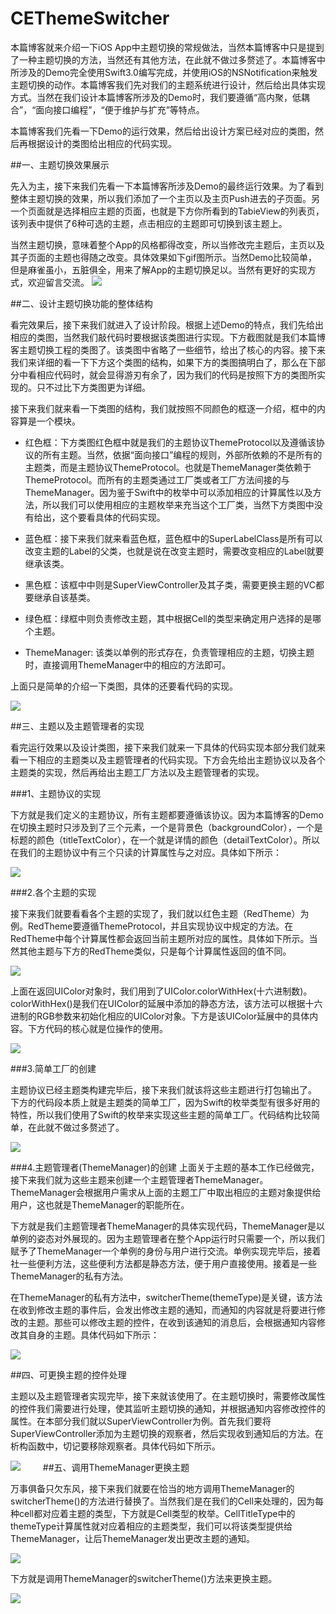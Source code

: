 # CEThemeSwitcher
本篇博客就来介绍一下iOS App中主题切换的常规做法，当然本篇博客中只是提到了一种主题切换的方法，当然还有其他方法，在此就不做过多赘述了。本篇博客中所涉及的Demo完全使用Swift3.0编写完成，并使用iOS的NSNotification来触发主题切换的动作。本篇博客我们先对我们的主题系统进行设计，然后给出具体实现方式。当然在我们设计本篇博客所涉及的Demo时，我们要遵循“高内聚，低耦合”，“面向接口编程”，“便于维护与扩充”等特点。

本篇博客我们先看一下Demo的运行效果，然后给出设计方案已经对应的类图，然后再根据设计的类图给出相应的代码实现。

##一、主题切换效果展示

先入为主，接下来我们先看一下本篇博客所涉及Demo的最终运行效果。为了看到整体主题切换的效果，所以我们添加了一个主页以及主页Push进去的子页面。另一个页面就是选择相应主题的页面，也就是下方你所看到的TabieView的列表页，该列表中提供了6种可选的主题，点击相应的主题即可切换到该主题上。

当然主题切换，意味着整个App的风格都得改变，所以当修改完主题后，主页以及其子页面的主题也得随之改变。具体效果如下gif图所示。当然Demo比较简单，但是麻雀虽小，五脏俱全，用来了解App的主题切换足以。当然有更好的实现方式，欢迎留言交流。
![](http://images2015.cnblogs.com/blog/545446/201701/545446-20170116163059771-1752866994.gif)

##二、设计主题切换功能的整体结构

看完效果后，接下来我们就进入了设计阶段。根据上述Demo的特点，我们先给出相应的类图，当然我们敲代码时要根据该类图进行实现。下方截图就是我们本篇博客主题切换工程的类图了。该类图中省略了一些细节，给出了核心的内容。接下来我们来详细的看一下下方这个类图的结构，如果下方的类图搞明白了，那么在下部分中看相应代码时，就会显得游刃有余了，因为我们的代码是按照下方的类图所实现的。只不过比下方类图更为详细。

接下来我们就来看一下类图的结构，我们就按照不同颜色的框逐一介绍，框中的内容算是一个模块。

* 红色框：下方类图红色框中就是我们的主题协议ThemeProtocol以及遵循该协议的所有主题。当然，依据“面向接口”编程的规则，外部所依赖的不是所有的主题类，而是主题协议ThemeProtocol。也就是ThemeManager类依赖于ThemeProtocol。而所有的主题类通过工厂类或者工厂方法间接的与ThemeManager。因为鉴于Swift中的枚举中可以添加相应的计算属性以及方法，所以我们可以使用相应的主题枚举来充当这个工厂类，当然下方类图中没有给出，这个要看具体的代码实现。

* 蓝色框：接下来我们就来看蓝色框，蓝色框中的SuperLabelClass是所有可以改变主题的Label的父类，也就是说在改变主题时，需要改变相应的Label就要继承该类。

* 黑色框：该框中中则是SuperViewController及其子类，需要更换主题的VC都要继承自该基类。

* 绿色框：绿框中则负责修改主题，其中根据Cell的类型来确定用户选择的是哪个主题。

* ThemeManager: 该类以单例的形式存在，负责管理相应的主题，切换主题时，直接调用ThemeManager中的相应的方法即可。

上面只是简单的介绍一下类图，具体的还要看代码的实现。

![](http://images2015.cnblogs.com/blog/545446/201701/545446-20170116153214755-814451335.png)

##三、主题以及主题管理者的实现

看完运行效果以及设计类图，接下来我们就来一下具体的代码实现本部分我们就来看一下相应的主题类以及主题管理者的代码实现。下方会先给出主题协议以及各个主题类的实现，然后再给出主题工厂方法以及主题管理者的实现。 

###1、主题协议的实现

下方就是我们定义的主题协议，所有主题都要遵循该协议。因为本篇博客的Demo在切换主题时只涉及到了三个元素，一个是背景色（backgroundColor），一个是标题的颜色（titleTextColor），在一个就是详情的颜色（detailTextColor）。所以在我们的主题协议中有三个只读的计算属性与之对应。具体如下所示：

![](http://images2015.cnblogs.com/blog/545446/201701/545446-20170116171231177-108662796.png)

###2.各个主题的实现

接下来我们就要看看各个主题的实现了，我们就以红色主题（RedTheme）为例。RedTheme要遵循ThemeProtocol，并且实现协议中规定的方法。在RedTheme中每个计算属性都会返回当前主题所对应的属性。具体如下所示。当然其他主题与下方的RedTheme类似，只是每个计算属性返回的值不同。

![](http://images2015.cnblogs.com/blog/545446/201701/545446-20170116171853927-787849182.png)


上面在返回UIColor对象时，我们用到了UIColor.colorWithHex(十六进制数)。colorWithHex()是我们在UIColor的延展中添加的静态方法，该方法可以根据十六进制的RGB参数来初始化相应的UIColor对象。下方是该UIColor延展中的具体内容。下方代码的核心就是位操作的使用。

![](http://images2015.cnblogs.com/blog/545446/201701/545446-20170116172445255-1007276779.png)

###3.简单工厂的创建

主题协议已经主题类构建完毕后，接下来我们就该将这些主题进行打包输出了。 下方的代码段本质上就是主题类的简单工厂，因为Swift的枚举类型有很多好用的特性，所以我们使用了Swift的枚举来实现这些主题的简单工厂。代码结构比较简单，在此就不做过多赘述了。

![](http://images2015.cnblogs.com/blog/545446/201701/545446-20170116172803411-1038150053.png)

###4.主题管理者(ThemeManager)的创建
上面关于主题的基本工作已经做完，接下来我们就为这些主题来创建一个主题管理者ThemeManager。ThemeManager会根据用户需求从上面的主题工厂中取出相应的主题对象提供给用户，这也就是ThemeManager的职能所在。

下方就是我们主题管理者ThemeManager的具体实现代码，ThemeManager是以单例的姿态对外展现的。因为主题管理者在整个App运行时只需要一个，所以我们赋予了ThemeManager一个单例的身份与用户进行交流。单例实现完毕后，接着社一些便利方法，这些便利方法都是静态方法，便于用户直接使用。接着是一些ThemeManager的私有方法。

在ThemeManager的私有方法中，switcherTheme(themeType)是关键，该方法在收到修改主题的事件后，会发出修改主题的通知，而通知的内容就是将要进行修改的主题。那些可以修改主题的控件，在收到该通知的消息后，会根据通知内容修改其自身的主题。具体代码如下所示：

![](http://images2015.cnblogs.com/blog/545446/201701/545446-20170116173619958-984468882.png)

##四、可更换主题的控件处理

主题以及主题管理者实现完毕，接下来就该使用了。在主题切换时，需要修改属性的控件我们需要进行处理，使其监听主题切换的通知，并根据通知内容修改控件的属性。在本部分我们就以SuperViewController为例。首先我们要将SuperViewController添加为主题切换的观察者，然后实现收到通知后的方法。在析构函数中，切记要移除观察者。具体代码如下所示。

![](http://images2015.cnblogs.com/blog/545446/201701/545446-20170116174555911-168240809.png)
　　
##五、调用ThemeManager更换主题

万事俱备只欠东风，接下来我们就要在恰当的地方调用ThemeManager的switcherTheme()的方法进行替换了。当然我们是在我们的Cell来处理的，因为每种cell都对应着主题的类型，下方就是Cell类型的枚举。CellTitleType中的themeType计算属性就对应着相应的主题类型，我们可以将该类型提供给ThemeManager，让后ThemeManager发出更改主题的通知。

![](http://images2015.cnblogs.com/blog/545446/201701/545446-20170116175353817-300404867.png)

下方就是调用ThemeManager的switcherTheme()方法来更换主题。

![](http://images2015.cnblogs.com/blog/545446/201701/545446-20170116175646114-1524334145.png)

 
